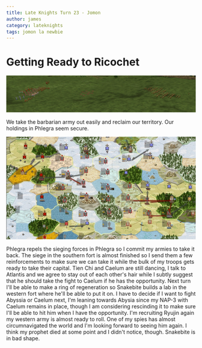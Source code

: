 ```yaml
---
title: Late Knights Turn 23 - Jomon
author: james
category: lateknights
tags: jomon la newbie
---
```


# Getting Ready to Ricochet

![Killing Barbarians](/assets/images/jomon_23001.jpg)

We take the barbarian army out easily and reclaim our territory. Our holdings in Phlegra seem secure.

![Who Next](/assets/images/jomon_23002.jpg)

Phlegra repels the sieging forces in Phlegra so I commit my armies to take it back. The siege in the southern fort is almost finished so I send them a few reinforcements to make sure we can take it while the bulk of my troops gets ready to take their capital. Tien Chi and Caelum are still dancing, I talk to Atlantis and we agree to stay out of each other's hair while I subtly suggest that he should take the fight to Caelum if he has the opportunity. Next turn I'll be able to make a ring of regeneration so Snakebite builds a lab in the western fort where he'll be able to put it on. I have to decide if I want to fight Abyssia or Caelum next, I'm leaning towards Abysia since my NAP-3 with Caelum remains in place, though I am considering rescinding it to make sure I'll be able to hit him when I have the opportunity. I'm recruiting Ryujin again my western army is almost ready to roll. One of my spies has almost circumnavigated the world and I'm looking forward to seeing him again. I think my prophet died at some point and I didn't notice, though. Snakebite is in bad shape.
